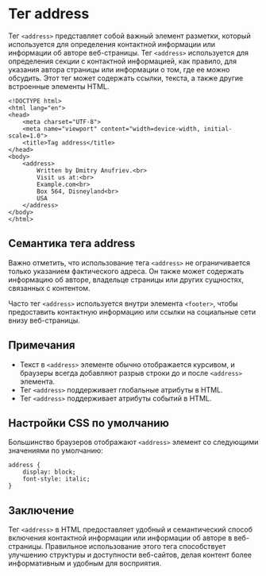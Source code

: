 # Тег address

Тег ``<address>`` представляет собой важный элемент разметки, который используется для определения контактной информации или информации об авторе веб-страницы. Тег ``<address>`` используется для определения секции с контактной информацией, как правило, для указания автора страницы или информации о том, где ее можно обсудить. Этот тег может содержать ссылки, текста, а также другие встроенные элементы HTML.

```
<!DOCTYPE html>
<html lang="en">
<head>
    <meta charset="UTF-8">
    <meta name="viewport" content="width=device-width, initial-scale=1.0">
    <title>Tag address</title>
</head>
<body>
    <address>
        Written by Dmitry Anufriev.<br>
        Visit us at:<br>
        Example.com<br>
        Box 564, Disneyland<br>
        USA
    </address>
</body>
</html>
```

## Семантика тега address

Важно отметить, что использование тега ``<address>`` не ограничивается только указанием фактического адреса. Он также может содержать информацию об авторе, владельце страницы или других сущностях, связанных с контентом.

Часто тег ``<address>`` используется внутри элемента ``<footer>``, чтобы предоставить контактную информацию или ссылки на социальные сети внизу веб-страницы.

## Примечания

- Текст в ``<address>`` элементе обычно отображается курсивом, и браузеры всегда добавляют разрыв строки до и после ``<address>`` элемента.
- Тег ``<address>`` поддерживает глобальные атрибуты в HTML.
- Тег ``<address>`` поддерживает атрибуты событий в HTML.

## Настройки CSS по умолчанию

Большинство браузеров отображают ``<address>`` элемент со следующими значениями по умолчанию:
```
address {
    display: block;
    font-style: italic;
}
```

## Заключение

Тег ``<address>`` в HTML предоставляет удобный и семантический способ включения контактной информации или информации об авторе в веб-страницы. Правильное использование этого тега способствует улучшению структуры и доступности веб-сайтов, делая контент более информативным и удобным для восприятия.